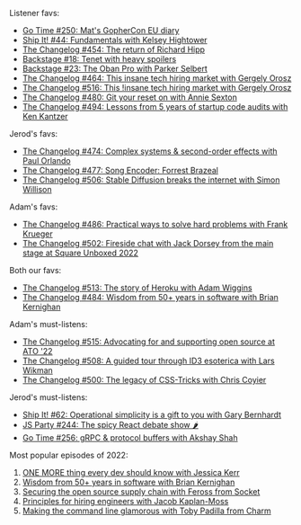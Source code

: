 Listener favs:

- [Go Time #250: Mat's GopherCon EU diary](https://gotime.fm/250)
- [Ship It! #44: Fundamentals with Kelsey Hightower](https://shipit.show/44)
- [The Changelog #454: The return of Richard Hipp](https://changelog.fm/454)
- [Backstage #18: Tenet with heavy spoilers](https://changelog.com/backstage/18)
- [Backstage #23: The Oban Pro with Parker Selbert](https://changelog.com/backstage/23)
- [The Changelog #464: This insane tech hiring market with Gergely Orosz](https://changelog.fm/464)
- [The Changelog #516: This !insane tech hiring market with Gergely Orosz](https://changelog.fm/516)
- [The Changelog #480: Git your reset on with Annie Sexton](https://changelog.fm/480)
- [The Changelog #494: Lessons from 5 years of startup code audits with Ken Kantzer](https://changelog.fm/494)

Jerod's favs:

- [The Changelog #474: Complex systems & second-order effects with Paul Orlando](https://changelog.fm/474)
- [The Changelog #477: Song Encoder: Forrest Brazeal](https://changelog.fm/477)
- [The Changelog #506: Stable Diffusion breaks the internet with Simon Willison](https://changelog.fm/506)

Adam's favs:

- [The Changelog #486: Practical ways to solve hard problems with Frank Krueger](https://changelog.fm/486)
- [The Changelog #502: Fireside chat with Jack Dorsey from the main stage at Square Unboxed 2022 ](https://changelog.fm/502)

Both our favs:

- [The Changelog #513: The story of Heroku with Adam Wiggins](https://changelog.fm/513)
- [The Changelog #484: Wisdom from 50+ years in software with Brian Kernighan](https://changelog.fm/484)

Adam's must-listens:

- [The Changelog #515: Advocating for and supporting open source at ATO '22](https://changelog.fm/515)
- [The Changelog #508: A guided tour through ID3 esoterica with Lars Wikman](https://changelog.fm/508)
- [The Changelog #500: The legacy of CSS-Tricks with Chris Coyier](https://changelog.fm/500)

Jerod's must-listens:

- [Ship It! #62: Operational simplicity is a gift to you with Gary Bernhardt](https://shipit.show/62)
- [JS Party #244: The spicy React debate show 🌶️](https://jsparty.fm/244)
- [Go Time #256: gRPC & protocol buffers with Akshay Shah](https://gotime.fm/256)

Most popular episodes of 2022:

1.  [ONE MORE thing every dev should know with Jessica Kerr](https://changelog.fm/483)
2.  [Wisdom from 50+ years in software with Brian Kernighan](https://changelog.fm/484)
3.  [Securing the open source supply chain with Feross from Socket](https://changelog.fm/482)
4.  [Principles for hiring engineers with Jacob Kaplan-Moss](https://changelog.fm/479)
5.  [Making the command line glamorous with Toby Padilla from Charm](https://changelog.fm/481)